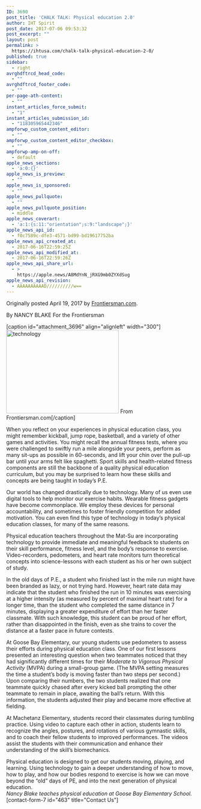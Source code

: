 ```yaml
---
ID: 3690
post_title: 'CHALK TALK: Physical education 2.0'
author: IHT Spirit
post_date: 2017-07-06 09:53:32
post_excerpt: ""
layout: post
permalink: >
  https://ihtusa.com/chalk-talk-physical-education-2-0/
published: true
sidebar:
  - right
avrghdftrcd_head_code:
  - ""
avrghdftrcd_footer_code:
  - ""
per-page-ath-content:
  - ""
instant_articles_force_submit:
  - "1"
instant_articles_submission_id:
  - "118305965442346"
ampforwp_custom_content_editor:
  - ""
ampforwp_custom_content_editor_checkbox:
  - ""
ampforwp-amp-on-off:
  - default
apple_news_sections:
  - 'a:0:{}'
apple_news_is_preview:
  - ""
apple_news_is_sponsored:
  - ""
apple_news_pullquote:
  - ""
apple_news_pullquote_position:
  - middle
apple_news_coverart:
  - 'a:1:{s:11:"orientation";s:9:"landscape";}'
apple_news_api_id:
  - f0c7589c-dfe3-4571-bd99-bd19617752ba
apple_news_api_created_at:
  - 2017-06-16T22:59:25Z
apple_news_api_modified_at:
  - 2017-06-16T22:59:26Z
apple_news_api_share_url:
  - >
    https://apple.news/A8MdYnN_jRXG9mb0ZYXdSug
apple_news_api_revision:
  - AAAAAAAAAAD//////////w==
---
```

Originally posted April 19, 2017 by <a href="http://www.frontiersman.com/news/chalk-talk-physical-education/article_f57e3b0e-2525-11e7-a0de-7713db0beabf.html" target="_blank" rel="noopener">Frontiersman.com</a>.

By NANCY BLAKE For the Frontiersman
<div class="subscriber-preview">

[caption id="attachment_3696" align="alignleft" width="300"]<a href="https://ihtusa.com/wp-content/uploads/2017/07/Goosebay.jpg"><img class="wp-image-3696 size-medium" src="https://ihtusa.com/wp-content/uploads/2017/07/Goosebay-300x222.jpg" alt="technology" width="300" height="222" /></a> From Frontiersman.com[/caption]
<p class="normal">When you reflect on your experiences in physical education class, you might remember kickball, jump rope, basketball, and a variety of other games and activities. You might recall the annual fitness tests, where you were challenged to swiftly run a mile alongside your peers, perform as many sit-ups as possible in 60-seconds, and lift your chin over the pull-up bar until your arms felt like spaghetti. Sport skills and health-related fitness components are still the backbone of a quality physical education curriculum, but you may be surprised to learn how these skills and concepts are being taught in today’s P.E.</p>

</div>
<!--more-->
<div class="subscriber-preview">
<p class="normal">Our world has changed drastically due to technology. Many of us even use digital tools to help monitor our exercise habits. Wearable fitness gadgets have become commonplace. We employ these devices for personal accountability, and sometimes to foster friendly competition for added motivation. You can even find this type of technology in today’s physical education classes, for many of the same reasons.</p>

</div>
<div class="subscriber-only">
<p class="normal">Physical education teachers throughout the Mat-Su are incorporating technology to provide immediate and meaningful feedback to students on their skill performance, fitness level, and the body’s response to exercise. Video-recorders, pedometers, and heart rate monitors turn theoretical concepts into science-lessons with each student as his or her own subject of study.</p>

</div>
<div id="tncms-region-article_instory_top" class="tncms-region hidden-print">In the old days of P.E., a student who finished last in the mile run might have been branded as lazy, or not trying hard. However, heart rate data may indicate that the student who finished the run in 10 minutes was exercising at a higher intensity (as measured by percent of maximal heart rate) for a longer time, than the student who completed the same distance in 7 minutes, displaying a greater expenditure of effort than her faster classmate. With such knowledge, this student can be proud of her effort, rather than disappointed in the finish, even as she trains to cover the distance at a faster pace in future contests.</div>
<div class="subscriber-only">
<p class="normal">At Goose Bay Elementary, our young students use pedometers to assess their efforts during physical education class. One of our first lessons presented an interesting question when two teammates noticed that they had significantly different times for their <em>Moderate to Vigorous Physical Activity </em>(MVPA) during a small-group game. (The MVPA setting measures the time a student’s body is moving faster than two steps per second.) Upon comparing their numbers, the two students realized that one teammate quickly chased after every kicked ball prompting the other teammate to remain in place, awaiting the ball’s return. With this information, the students adjusted their play and became more effective at fielding.</p>

</div>
<div class="subscriber-only">
<p class="normal">At Machetanz Elementary, students record their classmates during tumbling practice. Using video to capture each other in action, students learn to recognize the angles, postures, and rotations of various gymnastic skills, and to coach their fellow students to improved performances. The videos assist the students with their communication and enhance their understanding of the skill’s biomechanics.</p>

</div>
<div id="tncms-region-article_instory_middle" class="tncms-region hidden-print">Physical education is designed to get our students moving, playing, and learning. Using technology to gain a deeper understanding of how to move, how to play, and how our bodies respond to exercise is how we can move beyond the “old” days of PE, and into the next generation of physical education.</div>
<div></div>
<div class="subscriber-only"><em>Nancy Blake teaches physical education at Goose Bay Elementary School.</em></div>
<div></div>
<div class="author-box-avatar">[contact-form-7 id="463" title="Contact Us"]</div>